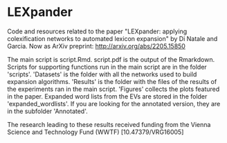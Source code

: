 # LEXpander
Code and resources related to the paper "LEXpander: applying colexification networks to automated lexicon expansion" by Di Natale and Garcia. Now as ArXiv preprint: http://arxiv.org/abs/2205.15850

The main script is script.Rmd. script.pdf is the output of the Rmarkdown. Scripts for supporting functions run in the main script are in the folder 'scripts'. 'Datasets' is the folder with all the networks used to build expansion algorithms. 'Results' is the folder with the files of the results of the experiments ran in the main script. 'Figures' collects the plots featured in the paper. Expanded word lists from the EVs are stored in the folder 'expanded_wordlists'. If you are looking for the annotated version, they are in the subfolder 'Annotated'.

The research leading to these results received funding from the Vienna Science and Technology Fund (WWTF) [10.47379/VRG16005]
